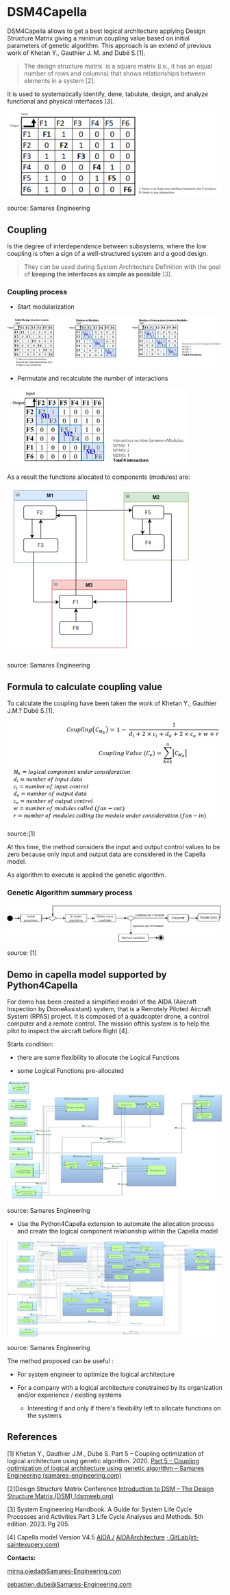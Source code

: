 # DSM4Capella

DSM4Capella allows to get a best logical architecture applying Design Structure Matrix giving a minimun coupling value based on initial parameters of genetic algorithm. This approach is an extend of previous work of Khetan Y., Gauthier J. M. and Dubé S.[1].

> The design structure matrix  is a square matrix (i.e., it has an equal number of rows and columns) that shows relationships between elements in a system [2].

It is used to systematically identify, dene, tabulate, design, and analyze functional and physical interfaces [3].

![Initial dsm](./DSM4Capella/icons/initial_dsm.png "initial DSM")

source: Samares Engineering

## Coupling

Is the degree of interdependence between subsystems, where the low coupling is often a sign of a well-structured system and a good design.

> They can be used during System Architecture Definition with the goal of **keeping the interfaces as simple as possible** [3].

### Coupling process

- Start modularization

![loading-ag-175](./DSM4Capella/icons/dsm_process.jpg)

- Permutate and recalculate the number of interactions

![loading-ag-177](./DSM4Capella/icons/dsm_result.jpg)

As a result the functions allocated to components (modules) are:

![loading-ag-179](./DSM4Capella/icons/dsm_result_diagram.png)

source: Samares Engineering

## Formula to calculate coupling value

To calculate the coupling have been taken the work of Khetan Y., Gauthier J.M.? Dubé S.[1].

![loading-ag-181](./DSM4Capella/icons/coupling_value_formula.jpg)

source:[1]

At this time, the method considers the input and output control values to be zero because only input and output data are considered in the Capella model.

As algorithm to execute is applied the genetic algorithm.

### Genetic Algorithm summary process

![loading-ag-183](./DSM4Capella/icons/GA%20Diagram.jpg)

source: [1]

## Demo in capella model supported by Python4Capella

For demo has been created a simplified model of the AIDA (Aircraft Inspection by DroneAssistant) system, that is a Remotely Piloted Aircraft System (RPAS) project. It is composed of a quadcopter drone, a control computer and a remote control. The mission ofthis system is to help the pilot to inspect the aircraft before flight [4].

Starts condition:

- there are some flexibility to allocate the Logical Functions 

- some Logical Functions pre-allocated

![loading-ag-185](./DSM4Capella/icons/lab_initial.jpg)

source: Samares Engineering

- Use the Python4Capella extension to automate the allocation process and create the logical component relationship within the Capella model

![Resultat](./DSM4Capella/icons/lab_result.jpg)

source: Samares Engineering

The method proposed can be useful :

* For system engineer to optimize the logical architecture

* For a company with a logical architecture constrained by its organization and/or experience / existing systems
  
  * Interesting if and only if there's flexibility left to allocate functions on the systems

## References

[1] Khetan Y., Gauthier J.M., Dubé S. Part 5 – Coupling optimization of logical architecture using genetic algorithm. 2020. [Part 5 – Coupling optimization of logical architecture using genetic algorithm – Samares Engineering (samares-engineering.com)](https://www.samares-engineering.com/en/2020/07/31/part-5-coupling-optimization-of-logical-architecture-using-genetic-algorithm/)

[2]Design Structure Matrix Conference [Introduction to DSM – The Design Structure Matrix (DSM) (dsmweb.org)](https://dsmweb.org/introduction-to-dsm/)

[3] System Engineering Handbook. A Guide for System Life Cycle Processes and Activities.Part 3 Life Cycle Analyses and Methods. 5th edition. 2023. Pg 205.

[4] Capella model Version V4.5 [AIDA /](https://sahara.irt-saintexupery.com/AIDA/AIDAArchitecture) [AIDAArchitecture](https://sahara.irt-saintexupery.com/AIDA/AIDAArchitecture) [· GitLab(irt-saintexupery.com)](https://sahara.irt-saintexupery.com/AIDA/AIDAArchitecture)

**Contacts:**

mirna.ojeda@Samares-Engineering.com

sebastien.dube@Samares-Engineering.com
